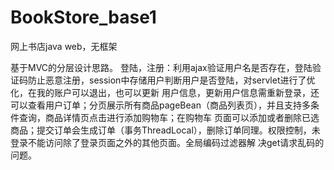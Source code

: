 # BookStore_base1
网上书店java web，无框架

基于MVC的分层设计思路。
登陆，注册：利用ajax验证用户名是否存在，登陆验证码防止恶意注册，session中存储用户判断用户是否登陆，对servlet进行了优化，在我的账户可以退出，也可以更新
用户信息，更新用户信息需重新登录，还可以查看用户订单；分页展示所有商品pageBean（商品列表页），并且支持多条件查询，商品详情页点击进行添加购物车；在购物车
页面可以添加或者删除已选商品；提交订单会生成订单（事务ThreadLocal），删除订单同理。权限控制，未登录不能访问除了登录页面之外的其他页面。全局编码过滤器解
决get请求乱码的问题。
